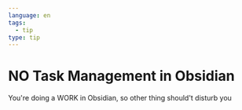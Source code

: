 ```yaml
---
language: en
tags:
  - tip
type: tip
---
```

# NO Task Management in Obsidian
You're doing a WORK in Obsidian, so other thing should't disturb you